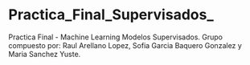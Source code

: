 # Practica_Final_Supervisados_
Practica Final - Machine Learning Modelos Supervisados. Grupo compuesto por: Raul Arellano Lopez, Sofia Garcia Baquero Gonzalez y Maria Sanchez Yuste.
